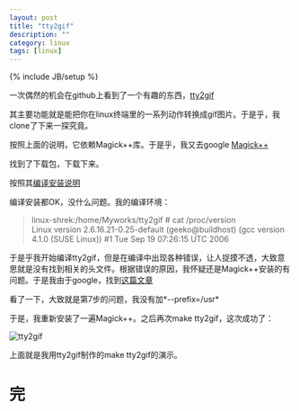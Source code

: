 ```yaml
---
layout: post
title: "tty2gif"
description: ""
category: linux
tags: [linux]
---
```

{% include JB/setup %}

一次偶然的机会在github上看到了一个有趣的东西，[tty2gif][1]  

[1]:https://github.com/z24/tty2gif  

其主要功能就是能把你在linux终端里的一系列动作转换成gif图片。于是乎，我clone了下来一探究竟。  

按照上面的说明，它依赖Magick++库。于是乎，我又去google [Magick++][2]  

[2]:http://www.imagemagick.org/script/index.php  

找到了下载包，下载下来。  

按照其[编译安装说明][3]  

[3]:http://www.imagemagick.org/script/install-source.php  

编译安装都OK，没什么问题。我的编译环境：  

>linux-shrek:/home/Myworks/tty2gif # cat /proc/version  
>Linux version 2.6.16.21-0.25-default (geeko@buildhost) (gcc version 4.1.0 (SUSE Linux)) #1 Tue Sep 19 07:26:15 UTC 2006  

于是乎我开始编译tty2gif，但是在编译中出现各种错误，让人捉摸不透，大致意思就是没有找到相关的头文件。根据错误的原因，我怀疑还是Magick++安装的有问题。于是我由于google，找到[这篇文章][4]  

[4]:http://scottiestech.info/2010/05/18/installing-imagemagick-from-source-on-ubuntu/  

看了一下，大致就是第7步的问题，我没有加*--prefix=/usr*  

于是，我重新安装了一遍Magick++。之后再次make tty2gif，这次成功了：  

![tty2gif](/image/tty2gif.gif)  

上面就是我用tty2gif制作的make tty2gif的演示。

完
=